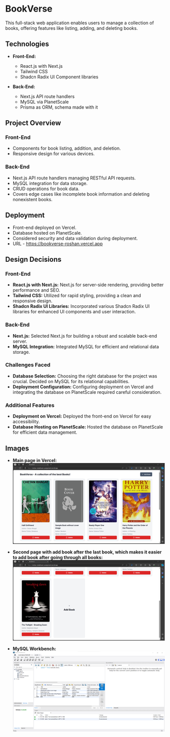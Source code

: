 # BookVerse

This full-stack web application enables users to manage a collection of books, offering features like listing, adding, and deleting books.

## Technologies

- **Front-End:**

  - React.js with Next.js
  - Tailwind CSS
  - Shadcn Radix UI Component libraries

- **Back-End:**
  - Next.js API route handlers
  - MySQL via PlanetScale
  - Prisma as ORM, schema made with it

## Project Overview

### Front-End

- Components for book listing, addition, and deletion.
- Responsive design for various devices.

### Back-End

- Next.js API route handlers managing RESTful API requests.
- MySQL integration for data storage.
- CRUD operations for book data.
- Covers edge cases like incomplete book information and deleting nonexistent books.

## Deployment

- Front-end deployed on Vercel.
- Database hosted on PlanetScale.
- Considered security and data validation during deployment.
- URL - https://bookverse-roshan.vercel.app

## Design Decisions

### Front-End

- **React.js with Next.js:** Next.js for server-side rendering, providing better performance and SEO.
- **Tailwind CSS:** Utilized for rapid styling, providing a clean and responsive design.
- **Shadcn Radix UI Libraries:** Incorporated various Shadcn Radix UI libraries for enhanced UI components and user interaction.

### Back-End

- **Next.js:** Selected Next.js for building a robust and scalable back-end server.
- **MySQL Integration:** Integrated MySQL for efficient and relational data storage.

### Challenges Faced

- **Database Selection:** Choosing the right database for the project was crucial. Decided on MySQL for its relational capabilities.
- **Deployment Configuration:** Configuring deployment on Vercel and integrating the database on PlanetScale required careful consideration.

### Additional Features

- **Deployment on Vercel:** Deployed the front-end on Vercel for easy accessibility.
- **Database Hosting on PlanetScale:** Hosted the database on PlanetScale for efficient data management.

## Images

- **Main page in Vercel:**
  ![Screenshot of the main page in Vercel](/images/MainPage_in_vercel.png)

- **Second page with add book after the last book, which makes it easier to add book after going through all books:**
  ![Screenshot of the second page in Vercel](/images/MainPage_in_vercel_2.png)

- **MySQL Workbench:**
  ![Screenshot of MySQL Workbench](/images/SQL_workbench.png)
